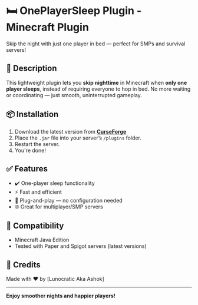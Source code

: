 # 🛏️ OnePlayerSleep Plugin - Minecraft Plugin 

Skip the night with just one player in bed — perfect for SMPs and survival servers!

## 🌙 Description

This lightweight plugin lets you **skip nighttime** in Minecraft when **only one player sleeps**, instead of requiring everyone to hop in bed. No more waiting or coordinating — just smooth, uninterrupted gameplay.

## 📦 Installation

1. Download the latest version from [**CurseForge**](https://modrinth.com/plugin/oneplayersleepgg) <!-- 🔗 Put your CurseForge link here -->
2. Place the `.jar` file into your server’s `/plugins` folder.
3. Restart the server.
4. You're done!


## ✅ Features

- ✔️ One-player sleep functionality
- ⚡ Fast and efficient
- 🔧 Plug-and-play — no configuration needed
- 🌐 Great for multiplayer/SMP servers



## 🧪 Compatibility

- Minecraft Java Edition
- Tested with Paper and Spigot servers (latest versions)

## 🙌 Credits

Made with ❤️ by [Lunocratic Aka Ashok]

---

**Enjoy smoother nights and happier players!**
